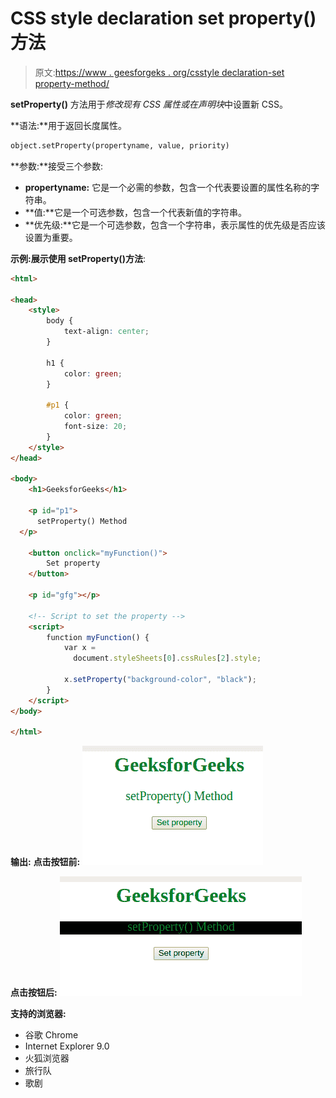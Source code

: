 # CSS style declaration set property()方法

> 原文:[https://www . geesforgeks . org/csstyle declaration-set property-method/](https://www.geeksforgeeks.org/cssstyledeclaration-setproperty-method/)

**setProperty()** 方法用于*修改现有 CSS 属性或在声明块*中设置新 CSS。

**语法:**用于返回长度属性。

```html
object.setProperty(propertyname, value, priority)
```

**参数:**接受三个参数:

*   **propertyname:** 它是一个必需的参数，包含一个代表要设置的属性名称的字符串。
*   **值:**它是一个可选参数，包含一个代表新值的字符串。
*   **优先级:**它是一个可选参数，包含一个字符串，表示属性的优先级是否应该设置为重要。

**示例:**展示**使用 setProperty()方法**:

```html
<html>

<head>
    <style>
        body {
            text-align: center;
        }

        h1 {
            color: green;
        }

        #p1 {
            color: green;
            font-size: 20;
        }
    </style>
</head>

<body>
    <h1>GeeksforGeeks</h1>

    <p id="p1">
      setProperty() Method
  </p>

    <button onclick="myFunction()">
        Set property
    </button>

    <p id="gfg"></p>

    <!-- Script to set the property -->
    <script>
        function myFunction() {
            var x = 
              document.styleSheets[0].cssRules[2].style;

            x.setProperty("background-color", "black");
        }
    </script>
</body>

</html>
```

**输出:**
**点击按钮前:**
![](img/15739a518e545b9788740578a633fee4.png)

**点击按钮后:**
![](img/ddb236188ac3fd98b904da1a69bc7cfc.png)

**支持的浏览器:**

*   谷歌 Chrome
*   Internet Explorer 9.0
*   火狐浏览器
*   旅行队
*   歌剧